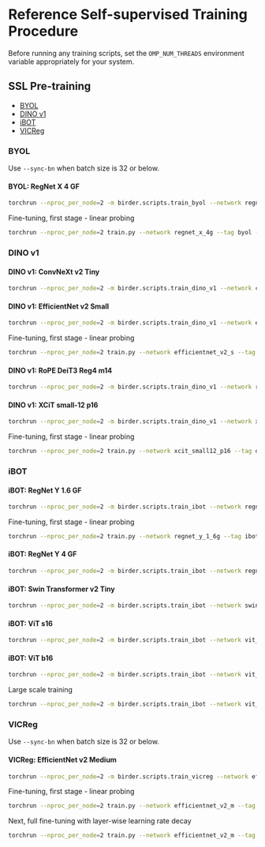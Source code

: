 # Reference Self-supervised Training Procedure

Before running any training scripts, set the `OMP_NUM_THREADS` environment variable appropriately for your system.

## SSL Pre-training

- [BYOL](#byol)
- [DINO v1](#dino-v1)
- [iBOT](#ibot)
- [VICReg](#vicreg)

### BYOL

Use `--sync-bn` when batch size is 32 or below.

#### BYOL: RegNet X 4 GF

```sh
torchrun --nproc_per_node=2 -m birder.scripts.train_byol --network regnet_x_4g --opt lars --lr 0.2 --lr-scheduler cosine --warmup-epochs 10 --batch-size 128 --epochs 600 --wd 0.0000015 --norm-wd 0 --bias-weight-decay 0 --amp --compile --data-path data/training data/raw_data data/detection_data/training ~/Datasets
```

Fine-tuning, first stage - linear probing

```sh
torchrun --nproc_per_node=2 train.py --network regnet_x_4g --tag byol --lr 0.1 --lr-scheduler cosine --lr-cosine-min 1e-6 --batch-size 256 --epochs 10 --size 256 --smoothing-alpha 0.1 --mixup-alpha 0.2 --cutmix --aug-level 2 --amp --resume-epoch 0 --reset-head --freeze-body
```

### DINO v1

#### DINO v1: ConvNeXt v2 Tiny

```sh
torchrun --nproc_per_node=2 -m birder.scripts.train_dino_v1 --network convnext_v2_tiny --use-bn-in-head --norm-last-layer --local-crops-number 6 --teacher-temp 0.07 --opt adamw --lr 0.0008 --lr-scheduler cosine --lr-cosine-min 1e-6 --epochs 800 --warmup-epochs 10 --batch-size 128 --wd 0.05 --norm-wd 0 --bias-weight-decay 0 --amp --compile --data-path data/training data/raw_data data/detection_data/training ~/Datasets
```

#### DINO v1: EfficientNet v2 Small

```sh
torchrun --nproc_per_node=2 -m birder.scripts.train_dino_v1 --network efficientnet_v2_s --use-bn-in-head --norm-last-layer --local-crops-number 6 --teacher-temp 0.07 --opt lars --lr 0.3 --lr-scheduler cosine --lr-cosine-min 0.001 --epochs 800 --warmup-epochs 10 --batch-size 128 --wd 0.000001 --norm-wd 0 --bias-weight-decay 0 --amp --compile --data-path data/training data/raw_data data/detection_data/training ~/Datasets
```

Fine-tuning, first stage - linear probing

```sh
torchrun --nproc_per_node=2 train.py --network efficientnet_v2_s --tag dino-v1 --lr 0.1 --lr-scheduler cosine --lr-cosine-min 1e-6 --batch-size 256 --epochs 10 --size 256 --smoothing-alpha 0.1 --mixup-alpha 0.2 --cutmix --aug-level 2 --amp --resume-epoch 0 --reset-head --freeze-body
```

#### DINO v1: RoPE DeiT3 Reg4 m14

```sh
torchrun --nproc_per_node=2 -m birder.scripts.train_dino_v1 --network rope_deit3_reg4_m14 --norm-last-layer --local-crops-number 10 --local-crop-size 98 --teacher-temp 0.07 --opt adamw --lr 0.0005 --lr-scheduler cosine --lr-cosine-min 1e-6 --epochs 600 --warmup-epochs 10 --batch-size 80 --wd 0.04 --norm-wd 0 --bias-weight-decay 0 --wd-end 0.4 --clip-grad-norm 0.5 --amp --compile --data-path data/training data/raw_data data/detection_data/training ~/Datasets
```

#### DINO v1: XCiT small-12 p16

```sh
torchrun --nproc_per_node=2 -m birder.scripts.train_dino_v1 --network xcit_small12_p16 --local-crops-number 10 --teacher-temp 0.07 --opt adamw --lr 0.00025 --lr-scheduler cosine --lr-cosine-min 1e-6 --epochs 300 --warmup-epochs 10 --batch-size 96 --wd 0.04 --norm-wd 0 --bias-weight-decay 0 --wd-end 0.4 --amp --compile --data-path data/training data/raw_data data/detection_data/training ~/Datasets
```

Fine-tuning, first stage - linear probing

```sh
torchrun --nproc_per_node=2 train.py --network xcit_small12_p16 --tag dino-v1 --opt adamw --lr 0.0005 --lr-scheduler cosine --lr-cosine-min 1e-7 --batch-size 512 --epochs 10 --size 256 --wd 0.05 --smoothing-alpha 0.1 --mixup-alpha 0.2 --cutmix --aug-level 2 --amp --resume-epoch 0 --reset-head --freeze-body
```

### iBOT

#### iBOT: RegNet Y 1.6 GF

```sh
torchrun --nproc_per_node=2 -m birder.scripts.train_ibot --network regnet_y_1_6g --shared-head --local-crops-number 8 --teacher-temp 0.07 --warmup-teacher-temp-epochs 30 --opt adamw --lr 0.0005 --lr-scheduler cosine --lr-cosine-min 1e-6 --sync-bn --freeze-last-layer-epochs 1 --epochs 800 --warmup-epochs 10 --batch-size 128 --wd 0.04 --norm-wd 0 --bias-weight-decay 0 --wd-end 0.4 --clip-grad-norm 3 --amp --compile-teacher --data-path data/training
```

Fine-tuning, first stage - linear probing

```sh
torchrun --nproc_per_node=2 train.py --network regnet_y_1_6g --tag ibot --lr 0.1 --lr-scheduler cosine --lr-cosine-min 1e-6 --batch-size 256 --epochs 10 --size 256 --smoothing-alpha 0.1 --mixup-alpha 0.2 --cutmix --aug-level 2 --amp --resume-epoch 0 --reset-head --freeze-body
```

#### iBOT: RegNet Y 4 GF

```sh
torchrun --nproc_per_node=2 -m birder.scripts.train_ibot --network regnet_y_4g --shared-head --local-crops-number 8 --teacher-temp 0.07 --warmup-teacher-temp-epochs 30 --opt adamw --lr 0.0005 --lr-scheduler cosine --lr-cosine-min 1e-6 --sync-bn --freeze-last-layer-epochs 1 --epochs 800 --warmup-epochs 10 --batch-size 80 --wd 0.04 --norm-wd 0 --bias-weight-decay 0 --wd-end 0.4 --clip-grad-norm 3 --amp --compile-teacher --data-path data/training
```

#### iBOT: Swin Transformer v2 Tiny

```sh
torchrun --nproc_per_node=2 -m birder.scripts.train_ibot --network swin_transformer_v2_t --shared-head --local-crops-number 10 --pred-start-epoch 50 --teacher-temp 0.07 --warmup-teacher-temp-epochs 30 --opt adamw --lr 0.0005 --lr-scheduler cosine --lr-cosine-min 1e-6 --freeze-last-layer-epochs 1 --epochs 300 --warmup-epochs 10 --batch-size 64 --wd 0.04 --norm-wd 0 --bias-weight-decay 0 --wd-end 0.4 --clip-grad-norm 3 --amp --compile --data-path data/training
```

#### iBOT: ViT s16

```sh
torchrun --nproc_per_node=2 -m birder.scripts.train_ibot --network vit_s16 --shared-head --local-crops-number 10 --teacher-temp 0.07 --warmup-teacher-temp-epochs 30 --opt adamw --lr 0.0005 --lr-scheduler cosine --lr-cosine-min 1e-6 --freeze-last-layer-epochs 1 --epochs 800 --warmup-epochs 10 --batch-size 64 --wd 0.04 --norm-wd 0 --bias-weight-decay 0 --wd-end 0.4 --clip-grad-norm 3 --amp --compile --data-path data/training
```

#### iBOT: ViT b16

```sh
torchrun --nproc_per_node=2 -m birder.scripts.train_ibot --network vit_b16 --shared-head --norm-last-layer --local-crops-number 10 --teacher-temp 0.07 --warmup-teacher-temp-epochs 50 --opt adamw --lr 0.00075 --lr-scheduler cosine --lr-cosine-min 1e-6 --freeze-last-layer-epochs 3 --epochs 400 --warmup-epochs 10 --batch-size 48 --wd 0.04 --norm-wd 0 --bias-weight-decay 0 --wd-end 0.4 --clip-grad-norm 0.3 --amp --compile --data-path data/training
```

Large scale training

```sh
torchrun --nproc_per_node=2 -m birder.scripts.train_ibot --network vit_b16 --shared-head --norm-last-layer --local-crops-number 10 --teacher-temp 0.07 --warmup-teacher-temp-epochs 30 --opt adamw --lr 0.0005 --lr-scheduler cosine --lr-cosine-min 1e-6 --freeze-last-layer-epochs 3 --epochs 80 --warmup-epochs 5 --batch-size 48 --wd 0.04 --norm-wd 0 --bias-weight-decay 0 --wd-end 0.4 --clip-grad-norm 0.3 --amp --compile --data-path data/training data/raw_data data/detection_data/training ~/Datasets
```

### VICReg

Use `--sync-bn` when batch size is 32 or below.

#### VICReg: EfficientNet v2 Medium

```sh
torchrun --nproc_per_node=2 -m birder.scripts.train_vicreg --network efficientnet_v2_m --opt lars --lr 0.2 --lr-scale 256 --lr-scheduler cosine --warmup-epochs 10 --batch-size 128 --epochs 400 --wd 0.000001 --amp --compile --data-path data/training data/raw_data data/detection_data/training ~/Datasets
```

Fine-tuning, first stage - linear probing

```sh
torchrun --nproc_per_node=2 train.py --network efficientnet_v2_m --tag vicreg --lr 0.1 --lr-scheduler cosine --lr-cosine-min 1e-6 --batch-size 256 --epochs 10 --size 256 --smoothing-alpha 0.1 --mixup-alpha 0.2 --cutmix --aug-level 2 --amp --resume-epoch 0 --reset-head --freeze-body
```

Next, full fine-tuning with layer-wise learning rate decay

```sh
torchrun --nproc_per_node=2 train.py --network efficientnet_v2_m --tag vicreg --lr 0.1 --lr-scheduler cosine --lr-cosine-min 1e-6 --warmup-epochs 10 --batch-size 128 --epochs 200 --size 256 --wd 0.00002 --smoothing-alpha 0.1 --mixup-alpha 0.2 --cutmix --aug-level 4 --model-ema --ra-sampler --ra-reps 2 --amp --compile --layer-decay 0.98 --resume-epoch 0
```
